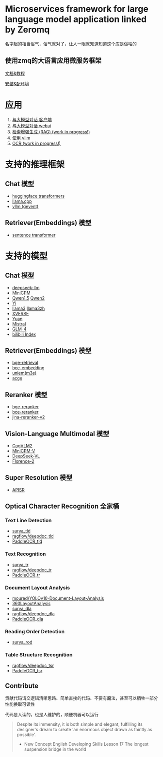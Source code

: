# Microservices framework for large language model application linked by Zeromq

名字起的相当俗气，俗气就对了，让人一眼就知道知道这个库是做啥的

## 使用zmq的大语言应用微服务框架

[文档&教程](https://github.com/noooop/zerollama/tree/main/tutorial)

[安装&配环境](./setup)

# 应用
1. [与大模型对话 客户端](./applications/chat_cli)
2. [与大模型对话 webui](./applications/chat_webui)
3. [检索增强生成 (RAG) (work in progress!)](./applications/rag)
4. [使用 vllm](./applications/chat_with_vllm)
5. [OCR (work in progress!)](./applications/ocr)

# 支持的推理框架
## Chat 模型
- [huggingface transformers](https://github.com/noooop/zerollama/tree/main/zerollama/microservices/inference/transformers_green)
- [llama.cpp](https://github.com/noooop/zerollama/tree/main/zerollama/microservices/inference/llama_cpp_green)
- [vllm (gevent)](https://github.com/noooop/zerollama/tree/main/zerollama/microservices/inference/vllm_green)

## Retriever(Embeddings) 模型
- [sentence transformer](https://github.com/noooop/zerollama/tree/main/zerollama/microservices/inference/sentence_transformer_green)

# 支持的模型
## Chat 模型
- [deepseek-llm](https://github.com/noooop/zerollama/tree/main/zerollama/models/deepseek)
- [MiniCPM](https://github.com/noooop/zerollama/tree/main/zerollama/models/openbmb)
- [Qwen1.5](https://github.com/noooop/zerollama/tree/main/zerollama/models/qwen) [Qwen2](https://github.com/noooop/zerollama/tree/main/zerollama/models/qwen)
- [Yi](https://github.com/noooop/zerollama/tree/main/zerollama/models/yi)
- [llama3](https://github.com/noooop/zerollama/tree/main/zerollama/models/llama) [llama3zh](https://github.com/noooop/zerollama/tree/main/zerollama/models/llama)
- [XVERSE](https://github.com/noooop/zerollama/tree/main/zerollama/models/xverse)
- [Yuan](https://github.com/noooop/zerollama/tree/main/zerollama/models/yuan)
- [Mistral](https://github.com/noooop/zerollama/tree/main/zerollama/models/mistral)
- [GLM-4](https://github.com/noooop/zerollama/tree/main/zerollama/models/thudm)
- [bilibili Index](https://github.com/noooop/zerollama/tree/main/zerollama/models/bilibili)

## Retriever(Embeddings) 模型
- [bge-retrieval](https://github.com/noooop/zerollama/tree/main/zerollama/models/baai)
- [bce-embedding](https://github.com/noooop/zerollama/tree/main/zerollama/models/bce)
- [uniem(m3e)](https://github.com/noooop/zerollama/tree/main/zerollama/models/uniem)
- [acge](https://github.com/noooop/zerollama/tree/main/zerollama/models/aspire)

## Reranker 模型
- [bge-reranker](https://github.com/noooop/zerollama/tree/main/zerollama/models/baai)
- [bce-reranker](https://github.com/noooop/zerollama/tree/main/zerollama/models/bce)
- [jina-reranker-v2](https://github.com/noooop/zerollama/tree/main/zerollama/models/jina)

## Vision-Language Multimodal 模型 
- [CogVLM2](https://github.com/noooop/zerollama/tree/main/zerollama/models/thudm)
- [MiniCPM-V](https://github.com/noooop/zerollama/tree/main/zerollama/models/openbmb)
- [DeepSeek-VL](https://github.com/noooop/zerollama/tree/main/zerollama/models/deepseek)
- [Florence-2](https://github.com/noooop/zerollama/tree/main/zerollama/models/florence)

## Super Resolution 模型 
- [APISR](https://github.com/noooop/zerollama/tree/main/zerollama/models/apisr)

## Optical Character Recognition 全家桶
### Text Line Detection
- [surya_tld](https://github.com/noooop/zerollama/tree/main/zerollama/models/surya)
- [ragflow/deepdoc_tld](https://github.com/noooop/zerollama/tree/main/zerollama/models/ragflow)
- [PaddleOCR_tld](https://github.com/noooop/zerollama/tree/main/zerollama/models/paddleocr)

### Text Recognition
- [surya_tr](https://github.com/noooop/zerollama/tree/main/zerollama/models/surya)
- [ragflow/deepdoc_tr](https://github.com/noooop/zerollama/tree/main/zerollama/models/ragflow)
- [PaddleOCR_tr](https://github.com/noooop/zerollama/tree/main/zerollama/models/paddleocr)

### Document Layout Analysis
- [moured/YOLOv10-Document-Layout-Analysis](https://github.com/noooop/zerollama/tree/main/zerollama/models/moured)
- [360LayoutAnalysis](https://github.com/noooop/zerollama/tree/main/zerollama/models/qihoo360)
- [surya_dla](https://github.com/noooop/zerollama/tree/main/zerollama/models/surya)
- [ragflow/deepdoc_dla](https://github.com/noooop/zerollama/tree/main/zerollama/models/ragflow)
- [PaddleOCR_dla](https://github.com/noooop/zerollama/tree/main/zerollama/models/paddleocr)

### Reading Order Detection
- [surya_rod](https://github.com/noooop/zerollama/tree/main/zerollama/models/surya)

### Table Structure Recognition
- [ragflow/deepdoc_tsr](https://github.com/noooop/zerollama/tree/main/zerollama/models/ragflow)
- [PaddleOCR_tsr](https://github.com/noooop/zerollama/tree/main/zerollama/models/paddleocr)

## Contribute
贡献代码请交逻辑清晰思路、简单直接的代码、不要有魔法，甚至可以牺牲一部分性能换取可读性

代码是人读的，也是人维护的，顺便机器可以运行

> Despite its immensity, it is both simple and elegant, fulfilling its designer's dream to create ‘an enormous object drawn as faintly as possible’.
> - New Concept English Developing Skills Lesson 17 The longest suspension bridge in the world